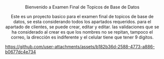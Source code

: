 <p align="center">Bienvenido a Examen Final de Topicos de Base de Datos</p>
<p align="center">
Este es un proyecto basico para el examen final de topicos de base de datos, se esta considerando todos los apartados requeridos. para el apartado de clientes, se puede crear, editar y editar. las validaciones que se ha considerado al crear es que los nombres no se repitan, tampoco el correo, la dirección es indiferente y el celular tiene que tener 9 digitos.</p>


https://github.com/user-attachments/assets/b182b36d-2588-4773-a886-b0677dc4e734


